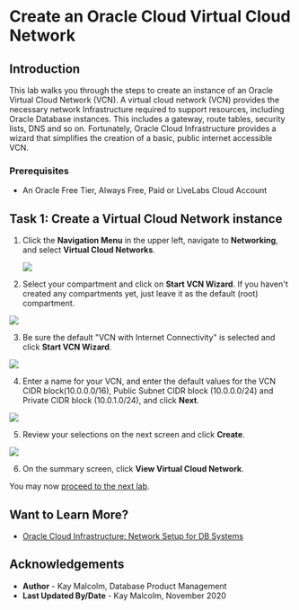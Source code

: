 # Create an Oracle Cloud Virtual Cloud Network

## Introduction

This lab walks you through the steps to create an instance of an Oracle Virtual Cloud Network (VCN). A virtual cloud network (VCN) provides the necessary network Infrastructure required to support resources, including Oracle Database instances. This includes a gateway, route tables, security lists, DNS and so on. Fortunately, Oracle Cloud Infrastructure provides a wizard that simplifies the creation of a basic, public internet accessible VCN.

### Prerequisites

* An Oracle Free Tier, Always Free, Paid or LiveLabs Cloud Account

## Task 1: Create a Virtual Cloud Network instance

1. Click the **Navigation Menu** in the upper left, navigate to **Networking**, and select **Virtual Cloud Networks**.

	![](https://raw.githubusercontent.com/oracle/learning-library/master/common/images/console/networking-vcn.png " ")

2. Select your compartment and click on **Start VCN Wizard**. If you haven't created any compartments yet, just leave it as the default (root) compartment.

  ![](images/networking-quickstart.png " ")

3. Be sure the default "VCN with Internet Connectivity" is selected and click **Start VCN Wizard**.

  ![](images/start-workflow.png " ")

4. Enter a name for your VCN, and enter the default values for the VCN CIDR block(10.0.0.0/16), Public Subnet CIDR block (10.0.0.0/24) and Private CIDR block (10.0.1.0/24), and click **Next**.

  ![](images/vcn-configuration.png " ")

5. Review your selections on the next screen and click **Create**.

  ![](images/create-vcn.png " ")

6. On the summary screen, click **View Virtual Cloud Network**.

You may now [proceed to the next lab](#next).

## Want to Learn More?

* [Oracle Cloud Infrastructure: Network Setup for DB Systems](https://docs.cloud.oracle.com/en-us/iaas/Content/Database/Tasks/network.htm)

## Acknowledgements
* **Author** - Kay Malcolm, Database Product Management
* **Last Updated By/Date** - Kay Malcolm, November 2020
